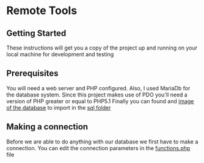 # Remote Tools

## Getting Started
These instructions will get you a copy of the project up and running on your local machine for development and testing 

## Prerequisites
You will need a web server and PHP configured. Also, I used MariaDb for the database system.
Since this project makes use of PDO you'll need a version of PHP greater or equal to PHP5.1
Finally you can found and [image of the database](sql/db.sql) to import in the [sql folder](sql)

## Making a connection
Before we are able to do anything with our database we first have to make a connection. You can edit the connection parameters in the [functions.php](RemoteTools/functions.php) file
